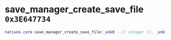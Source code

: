 # save_manager_create_save_file `0x3E647734`

```lua
natives.core.save_manager_create_save_file(_unk0 --[[ integer ]], _unk1 --[[ string ]], _unk2 --[[ string ]])
```